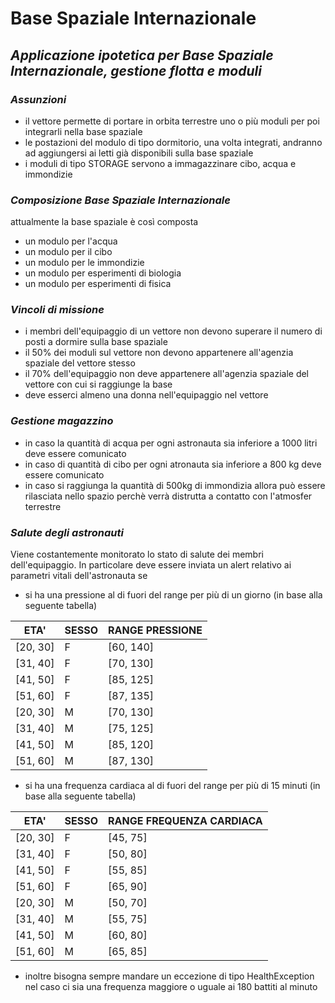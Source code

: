 # Base Spaziale Internazionale
## _Applicazione ipotetica per Base Spaziale Internazionale, gestione flotta e moduli_

### _Assunzioni_
- il vettore permette di portare in orbita terrestre uno o più moduli per poi integrarli nella base spaziale
- le postazioni del modulo di tipo dormitorio, una volta integrati, andranno ad aggiungersi ai letti già disponibili sulla base spaziale
- i moduli di tipo STORAGE servono a immagazzinare cibo, acqua e immondizie
### _Composizione Base Spaziale Internazionale_
attualmente la base spaziale è così composta
- un modulo per l'acqua
- un modulo per il cibo
- un modulo per le immondizie
- un modulo per esperimenti di biologia
- un modulo per esperimenti di fisica
### _Vincoli di missione_
- i membri dell'equipaggio di un vettore non devono superare il numero di posti a dormire sulla base spaziale
- il 50% dei moduli sul vettore non devono appartenere all'agenzia spaziale del vettore stesso
- il 70% dell'equipaggio non deve appartenere all'agenzia spaziale del vettore con cui si raggiunge la base
- deve esserci almeno una donna nell'equipaggio nel vettore
### _Gestione magazzino_
- in caso la quantità di acqua per ogni astronauta sia inferiore a 1000 litri deve essere comunicato
- in caso di quantità di cibo per ogni atronauta sia inferiore a 800 kg deve essere comunicato
- in caso si raggiunga la quantità di 500kg di immondizia allora può essere rilasciata nello spazio perchè verrà distrutta a contatto con l'atmosfer terrestre
### _Salute degli astronauti_
Viene costantemente monitorato lo stato di salute dei membri dell'equipaggio.
In particolare deve essere inviata un alert relativo ai parametri vitali dell'astronauta se

- si ha una pressione al di fuori del range per più di un giorno (in base alla seguente tabella)

| ETA'     | SESSO | RANGE PRESSIONE |
|----------|-------|-----------------|
| [20, 30] | F     | [60, 140]       |
| [31, 40] | F     | [70, 130]       |
| [41, 50] | F     | [85, 125]       |
| [51, 60] | F     | [87, 135]       |
| [20, 30] | M     | [70, 130]       |
| [31, 40] | M     | [75, 125]       |
| [41, 50] | M     | [85, 120]       |
| [51, 60] | M     | [87, 130]       |

- si ha una frequenza cardiaca al di fuori del range per più di 15 minuti (in base alla seguente tabella)

| ETA'     | SESSO | RANGE FREQUENZA CARDIACA |
|----------|-------|--------------------------|
| [20, 30] | F     | [45, 75]                 |
| [31, 40] | F     | [50, 80]                 |
| [41, 50] | F     | [55, 85]                 |
| [51, 60] | F     | [65, 90]                 |
| [20, 30] | M     | [50, 70]                 |
| [31, 40] | M     | [55, 75]                 |
| [41, 50] | M     | [60, 80]                 |
| [51, 60] | M     | [65, 85]                 |

- inoltre bisogna sempre mandare un eccezione di tipo HealthException nel caso ci sia una frequenza maggiore o uguale ai 180 battiti al minuto

